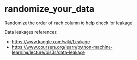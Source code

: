 # randomize_your_data
Randomize the order of each column to help check for leakage

Data leakages references:  
- https://www.kaggle.com/wiki/Leakage
- https://www.coursera.org/learn/python-machine-learning/lecture/ois3n/data-leakage
